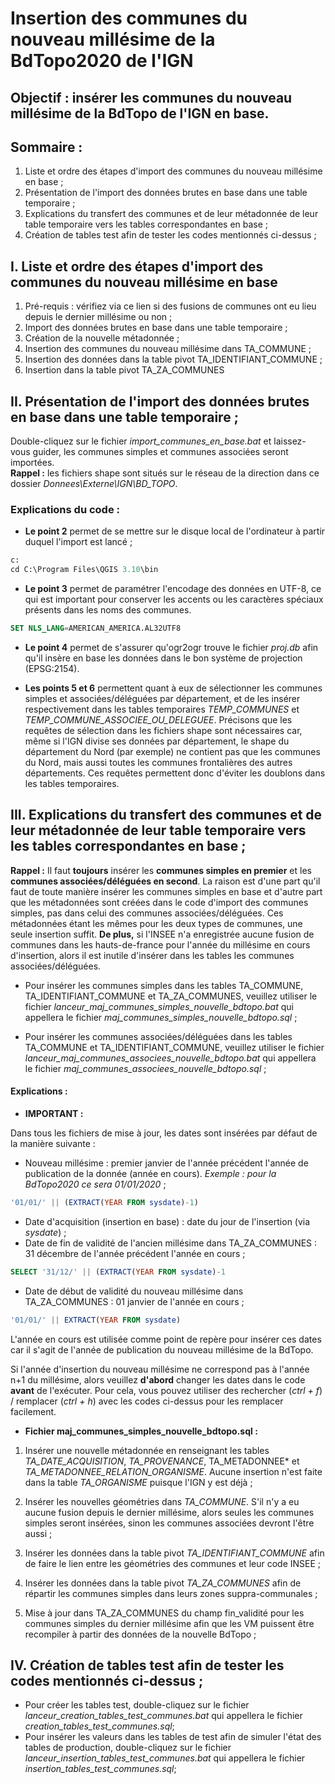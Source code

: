 # Insertion des communes du nouveau millésime de la BdTopo2020 de l'IGN

## Objectif : insérer les communes du nouveau millésime de la BdTopo de l'IGN en base.

## Sommaire :
1. Liste et ordre des étapes d'import des communes du nouveau millésime en base ;
2. Présentation de l'import des données brutes en base dans une table temporaire ;
3. Explications du transfert des communes et de leur métadonnée de leur table temporaire vers les tables correspondantes en base ;
4. Création de tables test afin de tester les codes mentionnés ci-dessus ;

## I. Liste et ordre des étapes d'import des communes du nouveau millésime en base

1. Pré-requis : vérifiez via ce lien  si des fusions de communes ont eu lieu depuis le dernier millésime ou non ;
2. Import des données brutes en base dans une table temporaire ;
3. Création de la nouvelle métadonnée ;
4. Insertion des communes du nouveau millésime dans TA_COMMUNE ;
5. Insertion des données dans la table pivot TA_IDENTIFIANT_COMMUNE ;
6. Insertion dans la table pivot TA_ZA_COMMUNES


## II. Présentation de l'import des données brutes en base dans une table temporaire ;

Double-cliquez sur le fichier *import_communes_en_base.bat* et laissez-vous guider, les communes simples et communes associées seront importées.  
**Rappel :** les fichiers shape sont situés sur le réseau de la direction dans ce dossier *Donnees\Externe\IGN\BD_TOPO*.  

### Explications du code :

* **Le point 2** permet de se mettre sur le disque local de l'ordinateur à partir duquel l'import est lancé ;

``` sql
c:
cd C:\Program Files\QGIS 3.10\bin
```

* **Le point 3** permet de paramétrer l'encodage des données en UTF-8, ce qui est important pour conserver les accents ou les caractères spéciaux présents dans les noms des communes.

``` sql
SET NLS_LANG=AMERICAN_AMERICA.AL32UTF8
```

* **Le point 4** permet de s'assurer qu'ogr2ogr trouve le fichier *proj.db* afin qu'il insère en base les données dans le bon système de projection (EPSG:2154).

* **Les points 5 et 6** permettent quant à eux de sélectionner les communes simples et associées/déléguées par département, et de les insérer respectivement dans les tables temporaires *TEMP_COMMUNES* et *TEMP_COMMUNE_ASSOCIEE_OU_DELEGUEE*. Précisons que les requêtes de sélection dans les fichiers shape sont nécessaires car, même si l'IGN divise ses données par département, le shape du département du Nord (par exemple) ne contient pas que les communes du Nord, mais aussi toutes les communes frontalières des autres départements. Ces requêtes permettent donc d'éviter les doublons dans les tables temporaires.


## III. Explications du transfert des communes et de leur métadonnée de leur table temporaire vers les tables correspondantes en base ;

**Rappel :** Il faut **toujours** insérer les **communes simples en premier** et les **communes associées/déléguées en second**. La raison est d'une part qu'il faut de toute manière insérer les communes simples en base et d'autre part que les métadonnées sont créées dans le code d'import des communes simples, pas dans celui des communes associées/déléguées. Ces métadonnées étant les mêmes pour les deux types de communes, une seule insertion suffit. **De plus,** si l'INSEE n'a enregistrée aucune fusion de communes dans les hauts-de-france pour l'année du millésime en cours d'insertion, alors il est inutile d'insérer dans les tables les communes associées/déléguées.

* Pour insérer les communes simples dans les tables TA_COMMUNE, TA_IDENTIFIANT_COMMUNE et TA_ZA_COMMUNES, veuillez utiliser le fichier *lanceur_maj_communes_simples_nouvelle_bdtopo.bat* qui appellera le fichier *maj_communes_simples_nouvelle_bdtopo.sql* ;  

* Pour insérer les communes associées/déléguées dans les tables TA_COMMUNE et TA_IDENTIFIANT_COMMUNE, veuillez utiliser le fichier *lanceur_maj_communes_associees_nouvelle_bdtopo.bat* qui appellera le fichier *maj_communes_associees_nouvelle_bdtopo.sql* ;  

#### Explications :

* **IMPORTANT :**

Dans tous les fichiers de mise à jour, les dates sont insérées par défaut de la manière suivante :
* Nouveau millésime : premier janvier de l'année précédent l'année de publication de la donnée (année en cours). *Exemple : pour la BdTopo2020 ce sera 01/01/2020* ;
``` SQL
'01/01/' || (EXTRACT(YEAR FROM sysdate)-1)
```

* Date d'acquisition (insertion en base) : date du jour de l'insertion (via *sysdate*) ;
* Date de fin de validité de l'ancien millésime dans TA_ZA_COMMUNES : 31 décembre de l'année précédent l'année en cours ;
``` SQL
SELECT '31/12/' || (EXTRACT(YEAR FROM sysdate)-1
```

* Date de début de validité du nouveau millésime dans TA_ZA_COMMUNES : 01 janvier de l'année en cours ;
``` SQL
'01/01/' || EXTRACT(YEAR FROM sysdate)
```

L'année en cours est utilisée comme point de repère pour insérer ces dates car il s'agit de l'année de publication du nouveau millésime de la BdTopo.  

Si l'année d'insertion du nouveau millésime ne correspond pas à l'année n+1 du millésime, alors veuillez **d'abord** changer les dates dans le code **avant** de l'exécuter. Pour cela, vous pouvez utiliser des rechercher (*ctrl + f*) / remplacer (*ctrl + h*) avec les codes ci-dessus pour les remplacer facilement.

* **Fichier maj_communes_simples_nouvelle_bdtopo.sql :**
1. Insérer une nouvelle métadonnée en renseignant les tables *TA_DATE_ACQUISITION*, *TA_PROVENANCE*, TA_METADONNEE* et *TA_METADONNEE_RELATION_ORGANISME*. Aucune insertion n'est faite dans la table *TA_ORGANISME* puisque l'IGN y est déjà ;

2. Insérer les nouvelles géométries dans *TA_COMMUNE*. S'il n'y a eu aucune fusion depuis le dernier millésime, alors seules les communes simples seront insérées, sinon les communes associées devront l'être aussi ;

3. Insérer les données dans la table pivot *TA_IDENTIFIANT_COMMUNE* afin de faire le lien entre les géométries des communes et leur code INSEE ;

4. Insérer les données dans la table pivot *TA_ZA_COMMUNES* afin de répartir les communes simples dans leurs zones suppra-communales ;

5. Mise à jour dans TA_ZA_COMMUNES du champ fin_validité pour les communes simples du dernier millésime afin que les VM puissent être recompiler à partir des données de la nouvelle BdTopo ;

## IV. Création de tables test afin de tester les codes mentionnés ci-dessus ;

* Pour créer les tables test, double-cliquez sur le fichier *lanceur_creation_tables_test_communes.bat* qui appellera le fichier *creation_tables_test_communes.sql*;
* Pour insérer les valeurs dans les tables de test afin de simuler l'état des tables de production, double-cliquez sur le fichier *lanceur_insertion_tables_test_communes.bat* qui appellera le fichier *insertion_tables_test_communes.sql*;
